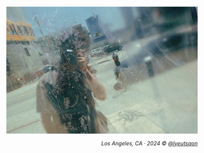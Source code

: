 ![Los Angeles, CA](https://raw.githubusercontent.com/ryusoh/host/refs/heads/master/images/DSCF5407-2.jpg)

<div align="right"><em>Los Angeles, CA &middot; 2024 © <a href="https://instagram.com/lyeutsaon" target="_blank" rel="noopener noreferrer">@lyeutsaon</a></em></div>
